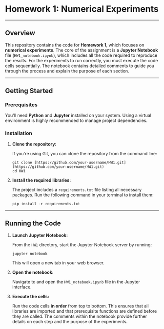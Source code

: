 # Homework 1: Numerical Experiments

---

## Overview

This repository contains the code for **Homework 1**, which focuses on **numerical experiments**. The core of the assignment is a **Jupyter Notebook** file (`HW1_notebook.ipynb`), which includes all the code required to reproduce the results. For the experiments to run correctly, you must execute the code cells sequentially. The notebook contains detailed comments to guide you through the process and explain the purpose of each section.

---

## Getting Started

### Prerequisites

You'll need **Python** and **Jupyter** installed on your system. Using a virtual environment is highly recommended to manage project dependencies.

### Installation

1.  **Clone the repository:**

    If you're using Git, you can clone the repository from the command line:
    ```
    git clone [https://github.com/your-username/HW1.git](https://github.com/your-username/HW1.git)
    cd HW1
    ```

2.  **Install the required libraries:**

    The project includes a `requirements.txt` file listing all necessary packages. Run the following command in your terminal to install them:
    ```
    pip install -r requirements.txt
    ```

---

## Running the Code

1.  **Launch Jupyter Notebook:**

    From the `HW1` directory, start the Jupyter Notebook server by running:
    ```
    jupyter notebook
    ```
    This will open a new tab in your web browser.

2.  **Open the notebook:**

    Navigate to and open the `HW1_notebook.ipynb` file in the Jupyter interface.

3.  **Execute the cells:**

    Run the code cells **in order** from top to bottom. This ensures that all libraries are imported and that prerequisite functions are defined before they are called. The comments within the notebook provide further details on each step and the purpose of the experiments.
